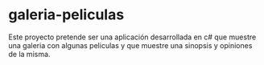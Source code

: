 # galeria-peliculas
Este proyecto pretende ser una aplicación desarrollada en c# que muestre una galeria con algunas peliculas y que muestre una sinopsis y opiniones de la misma.
